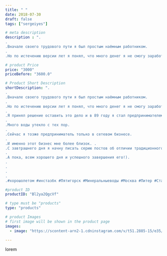 ```yaml
---
title: " "
date: 2018-07-30
draft: false
tags: ["sergeiyes"]

# meta description
description : ".
.
.Вначале своего трудового пути я был простым наёмным работником.
.
.Но по истечению версии лет я понял, что много денег я не смогу заработать и разбогатеть."

# product Price
price: "3000"
priceBefore: "3600.0"

# Product Short Description
shortDescription: ".
.
.Вначале своего трудового пути я был простым наёмным работником.
.
.Но по истечению версии лет я понял, что много денег я не смогу заработать и разбогатеть.
.
.Я принял решение оставить это дело и в 89 году я стал предпринимателем..
.
.Много воды утекло с тех пор.
.
.Сейчас я тозже предприниматель только в сетевом бизнесе.
.
.И именно этот бизнес мне более близок. .
.С завтрашнего дня я начну писать серию постов об отличии традиционного бизнеса и сетевого.
.
.А пока, всем хорошего дня и успешного завершения его!).
.
.
.
.
.#xорошолетом #инстазбк #Пятигорск #Минеральныеводы #Москва #Питер #Ставрополь #Сочи #Симферополь #Севастополь #СКФО #УФО #Анапа #Краснодар #Екатеринбург #Челябинск #Ессентуки #Железноводск #Кисловодск #бизнес #Ростовнадону #gruppazahvata #Нижнийновгород #sergeystar #nl_int #biznes #бизнесидея  #Волгоград #churslabs"

#product ID
productID: "Bl2ya2QgcVf"

# type must be "products"
type: "products"

# product Images
# first image will be shown in the product page
images:
  - image: "https://scontent-arn2-1.cdninstagram.com/v/t51.2885-15/e35/37758841_1731011613660619_3524892828196929536_n.jpg?se=8&tp=1&_nc_ht=scontent-arn2-1.cdninstagram.com&_nc_cat=107&_nc_ohc=qc52_F-mEgMAX-K0t8H&ccb=7-4&oh=3634ad9be8080b0a015d4ef0d3949176&oe=60858D71&_nc_sid=86f79a&ig_cache_key=MTgzNDg3NTY0NTQ5MTAwNDc2Nw%3D%3D.2-ccb7-4"

---
```

lorem
